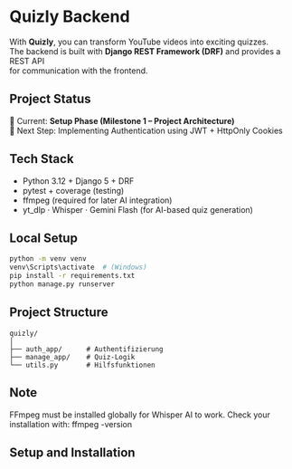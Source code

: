 # Quizly Backend

With **Quizly**, you can transform YouTube videos into exciting quizzes.  
The backend is built with **Django REST Framework (DRF)** and provides a REST API  
for communication with the frontend.

## Project Status  
🔹 Current: **Setup Phase (Milestone 1 – Project Architecture)**  
🔹 Next Step: Implementing Authentication using JWT + HttpOnly Cookies  

## Tech Stack  
- Python 3.12 + Django 5 + DRF  
- pytest + coverage (testing)  
- ffmpeg (required for later AI integration)  
- yt_dlp · Whisper · Gemini Flash (for AI-based quiz generation)

## Local Setup
```bash
python -m venv venv
venv\Scripts\activate  # (Windows)
pip install -r requirements.txt
python manage.py runserver
```

## Project Structure
```
quizly/
│
├── auth_app/      # Authentifizierung
├── manage_app/    # Quiz-Logik
└── utils.py       # Hilfsfunktionen
```

## Note
FFmpeg must be installed globally for Whisper AI to work.
Check your installation with:
ffmpeg -version

## Setup and Installation


